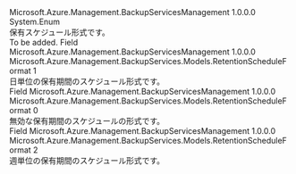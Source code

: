 <Type Name="RetentionScheduleFormat" FullName="Microsoft.Azure.Management.BackupServices.Models.RetentionScheduleFormat">
  <TypeSignature Language="C#" Value="public enum RetentionScheduleFormat" />
  <TypeSignature Language="ILAsm" Value=".class public auto ansi sealed RetentionScheduleFormat extends System.Enum" />
  <TypeSignature Language="DocId" Value="T:Microsoft.Azure.Management.BackupServices.Models.RetentionScheduleFormat" />
  <TypeSignature Language="VB.NET" Value="Public Enum RetentionScheduleFormat" />
  <TypeSignature Language="F#" Value="type RetentionScheduleFormat = " />
  <AssemblyInfo>
    <AssemblyName>Microsoft.Azure.Management.BackupServicesManagement</AssemblyName>
    <AssemblyVersion>1.0.0.0</AssemblyVersion>
  </AssemblyInfo>
  <Base>
    <BaseTypeName>System.Enum</BaseTypeName>
  </Base>
  <Docs>
    <summary>
            保有スケジュール形式です。
            </summary>
    <remarks>To be added.</remarks>
  </Docs>
  <Members>
    <Member MemberName="Daily">
      <MemberSignature Language="C#" Value="Daily" />
      <MemberSignature Language="ILAsm" Value=".field public static literal valuetype Microsoft.Azure.Management.BackupServices.Models.RetentionScheduleFormat Daily = int32(1)" />
      <MemberSignature Language="DocId" Value="F:Microsoft.Azure.Management.BackupServices.Models.RetentionScheduleFormat.Daily" />
      <MemberSignature Language="VB.NET" Value="Daily" />
      <MemberSignature Language="F#" Value="Daily = 1" Usage="Microsoft.Azure.Management.BackupServices.Models.RetentionScheduleFormat.Daily" />
      <MemberType>Field</MemberType>
      <AssemblyInfo>
        <AssemblyName>Microsoft.Azure.Management.BackupServicesManagement</AssemblyName>
        <AssemblyVersion>1.0.0.0</AssemblyVersion>
      </AssemblyInfo>
      <ReturnValue>
        <ReturnType>Microsoft.Azure.Management.BackupServices.Models.RetentionScheduleFormat</ReturnType>
      </ReturnValue>
      <MemberValue>1</MemberValue>
      <Docs>
        <summary>
            日単位の保有期間のスケジュール形式です。
            </summary>
      </Docs>
    </Member>
    <Member MemberName="Invalid">
      <MemberSignature Language="C#" Value="Invalid" />
      <MemberSignature Language="ILAsm" Value=".field public static literal valuetype Microsoft.Azure.Management.BackupServices.Models.RetentionScheduleFormat Invalid = int32(0)" />
      <MemberSignature Language="DocId" Value="F:Microsoft.Azure.Management.BackupServices.Models.RetentionScheduleFormat.Invalid" />
      <MemberSignature Language="VB.NET" Value="Invalid" />
      <MemberSignature Language="F#" Value="Invalid = 0" Usage="Microsoft.Azure.Management.BackupServices.Models.RetentionScheduleFormat.Invalid" />
      <MemberType>Field</MemberType>
      <AssemblyInfo>
        <AssemblyName>Microsoft.Azure.Management.BackupServicesManagement</AssemblyName>
        <AssemblyVersion>1.0.0.0</AssemblyVersion>
      </AssemblyInfo>
      <ReturnValue>
        <ReturnType>Microsoft.Azure.Management.BackupServices.Models.RetentionScheduleFormat</ReturnType>
      </ReturnValue>
      <MemberValue>0</MemberValue>
      <Docs>
        <summary>
            無効な保有期間のスケジュールの形式です。
            </summary>
      </Docs>
    </Member>
    <Member MemberName="Weekly">
      <MemberSignature Language="C#" Value="Weekly" />
      <MemberSignature Language="ILAsm" Value=".field public static literal valuetype Microsoft.Azure.Management.BackupServices.Models.RetentionScheduleFormat Weekly = int32(2)" />
      <MemberSignature Language="DocId" Value="F:Microsoft.Azure.Management.BackupServices.Models.RetentionScheduleFormat.Weekly" />
      <MemberSignature Language="VB.NET" Value="Weekly" />
      <MemberSignature Language="F#" Value="Weekly = 2" Usage="Microsoft.Azure.Management.BackupServices.Models.RetentionScheduleFormat.Weekly" />
      <MemberType>Field</MemberType>
      <AssemblyInfo>
        <AssemblyName>Microsoft.Azure.Management.BackupServicesManagement</AssemblyName>
        <AssemblyVersion>1.0.0.0</AssemblyVersion>
      </AssemblyInfo>
      <ReturnValue>
        <ReturnType>Microsoft.Azure.Management.BackupServices.Models.RetentionScheduleFormat</ReturnType>
      </ReturnValue>
      <MemberValue>2</MemberValue>
      <Docs>
        <summary>
            週単位の保有期間のスケジュール形式です。
            </summary>
      </Docs>
    </Member>
  </Members>
</Type>
